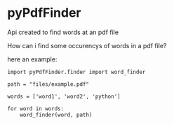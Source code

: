 pyPdfFinder
===========
Api created to find words at an pdf file

How can i find some occurencys of words in a pdf file?

here an example:

    import pyPdfFinder.finder import word_finder
    
    path = "files/example.pdf"
    
    words = ['word1', 'word2', 'python']
    
    for word in words:
        word_finder(word, path)

